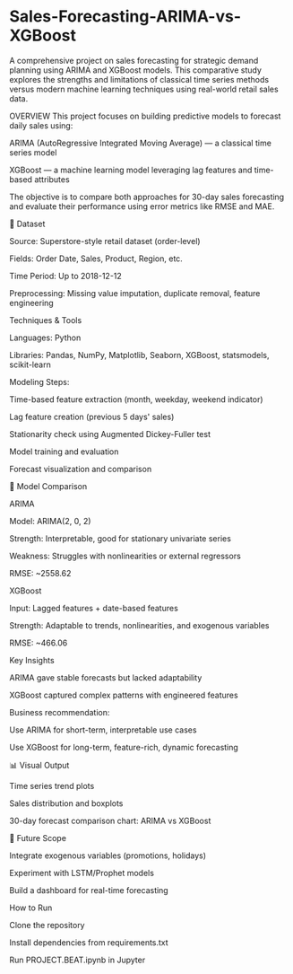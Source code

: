 # Sales-Forecasting-ARIMA-vs-XGBoost
A comprehensive project on sales forecasting for strategic demand planning using ARIMA and XGBoost models. This comparative study explores the strengths and limitations of classical time series methods versus modern machine learning techniques using real-world retail sales data.

OVERVIEW
This project focuses on building predictive models to forecast daily sales using:

ARIMA (AutoRegressive Integrated Moving Average) — a classical time series model

XGBoost — a machine learning model leveraging lag features and time-based attributes

The objective is to compare both approaches for 30-day sales forecasting and evaluate their performance using error metrics like RMSE and MAE.

📄 Dataset

Source: Superstore-style retail dataset (order-level)

Fields: Order Date, Sales, Product, Region, etc.

Time Period: Up to 2018-12-12

Preprocessing: Missing value imputation, duplicate removal, feature engineering

 Techniques & Tools

Languages: Python

Libraries: Pandas, NumPy, Matplotlib, Seaborn, XGBoost, statsmodels, scikit-learn

Modeling Steps:

Time-based feature extraction (month, weekday, weekend indicator)

Lag feature creation (previous 5 days' sales)

Stationarity check using Augmented Dickey-Fuller test

Model training and evaluation

Forecast visualization and comparison

🔢 Model Comparison

ARIMA

Model: ARIMA(2, 0, 2)

Strength: Interpretable, good for stationary univariate series

Weakness: Struggles with nonlinearities or external regressors

RMSE: ~2558.62

XGBoost

Input: Lagged features + date-based features

Strength: Adaptable to trends, nonlinearities, and exogenous variables

RMSE: ~466.06

 Key Insights

ARIMA gave stable forecasts but lacked adaptability

XGBoost captured complex patterns with engineered features

Business recommendation:

Use ARIMA for short-term, interpretable use cases

Use XGBoost for long-term, feature-rich, dynamic forecasting

📊 Visual Output

Time series trend plots

Sales distribution and boxplots

30-day forecast comparison chart: ARIMA vs XGBoost

📆 Future Scope

Integrate exogenous variables (promotions, holidays)

Experiment with LSTM/Prophet models

Build a dashboard for real-time forecasting

 How to Run

Clone the repository

Install dependencies from requirements.txt

Run PROJECT.BEAT.ipynb in Jupyter


